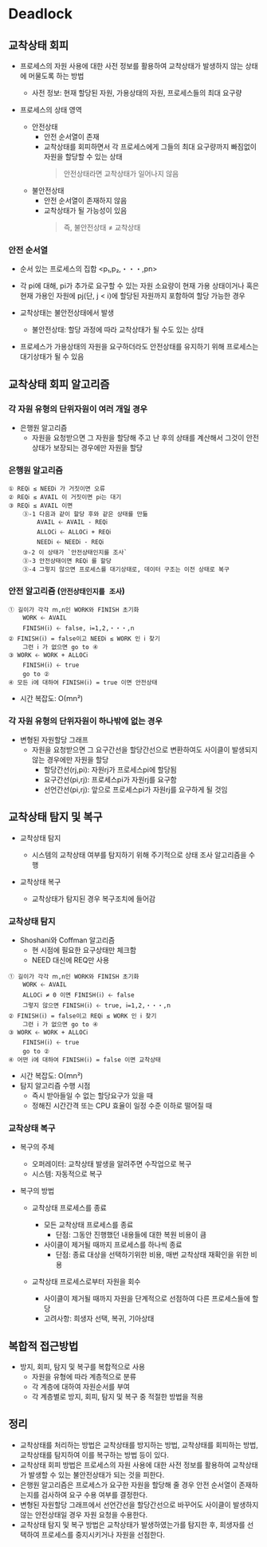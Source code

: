 # Deadlock
## 교착상태 회피
* 프로세스의 자원 사용에 대한 사전 정보를 활용하여 교착상태가 발생하지 않는 상태에 머물도록 하는 방법
    * 사전 정보: 현재 할당된 자원, 가용상태의 자원, 프로세스들의 최대 요구량

* 프로세스의 상태 영역
    * 안전상태
        * 안전 순서열이 존재
        * 교착상태를 회피하면서 각 프로세스에게 그들의 최대 요구량까지 빠짐없이 자원을 할당할 수 있는 상태
            > 안전상태라면 교착상태가 일어나지 않음
    * 불안전상태
        * 안전 순서열이 존재하지 않음
        * 교착상태가 될 가능성이 있음
            > 즉, 불안전상태 ≠ 교착상태

### 안전 순서열
* 순서 있는 프로세스의 집합 <p₁,p₂,・・・,p𝗇>
* 각 p𝗂에 대해, p𝗂가 추가로 요구할 수 있는 자원 소요량이 현재 가용 상태이거나 혹은 현재 가용인 자원에 p𝗃(단, 𝗃 < 𝗂)에 할당된 자원까지 포함하여 할당 가능한 경우

* 교착상태는 불안전상태에서 발생
    * 불안전상태: 할당 과정에 따라 교착상태가 될 수도 있는 상태

* 프로세스가 가용상태의 자원을 요구하더라도 안전상태를 유지하기 위해 프로세스는 대기상태가 될 수 있음

## 교착상태 회피 알고리즘
### 각 자원 유형의 단위자원이 여러 개일 경우
* 은행원 알고리즘
    * 자원을 요청받으면 그 자원을 할당해 주고 난 후의 상태를 계산해서 그것이 안전상태가 보장되는 경우에만 자원을 할당

### 은행원 알고리즘
```
① REQ𝗂 ≤ NEED𝗂 가 거짓이면 오류  
② REQ𝗂 ≤ AVAIL 이 거짓이면 p𝗂는 대기  
③ REQ𝗂 ≤ AVAIL 이면  
    ③-1 다음과 같이 할당 후와 같은 상태를 만듦  
        AVAIL 🡠 AVAIL - REQ𝗂  
        ALLOC𝗂 🡠 ALLOC𝗂 + REQ𝗂  
        NEED𝗂 🡠 NEED𝗂 - REQ𝗂  
    ③-2 이 상태가 `안전상태인지를 조사`  
    ③-3 안전상태이면 REQ𝗂 를 할당  
    ③-4 그렇지 않으면 프로세스를 대기상태로, 데이터 구조는 이전 상태로 복구  
```    

### 안전 알고리즘 (`안전상태인지를 조사`)
```
① 길이가 각각 𝗆,𝗇인 WORK와 FINISH 초기화
    WORK 🡠 AVAIL
    FINISH(𝗂) 🡠 false, 𝗂=1,2,・・・,𝗇
② FINISH(𝗂) = false이고 NEED𝗂 ≤ WORK 인 𝗂 찾기
    그런 𝗂 가 없으면 go to ④
③ WORK 🡠 WORK + ALLOC𝗂
    FINISH(𝗂) 🡠 true
    go to ②
④ 모든 𝗂에 대하여 FINISH(𝗂) = true 이면 안전상태
```
* 시간 복잡도: O(𝗆𝗇²)

### 각 자원 유형의 단위자원이 하나밖에 없는 경우
* 변형된 자원할당 그래프
    * 자원을 요청받으면 그 요구간선을 할당간선으로 변환하여도 사이클이 발생되지 않는 경우에만 자원을 할당
        * 할당간선(r𝗃,p𝗂): 자원r𝗃가 프로세스p𝗂에 할당됨
        * 요구간선(p𝗂,r𝗃): 프로세스p𝗂가 자원r𝗃를 요구함
        * 선언간선(p𝗂,r𝗃): 앞으로 프로세스p𝗂가 자원r𝗃를 요구하게 될 것임

## 교착상태 탐지 및 복구
* 교착상태 탐지
    * 시스템의 교착상태 여부를 탐지하기 위해 주기적으로 상태 조사 알고리즘을 수행

* 교착상태 복구
    * 교착상태가 탐지된 경우 복구조치에 들어감

### 교착상태 탐지
* Shoshani와 Coffman 알고리즘
    * 현 시점에 필요한 요구상태만 체크함
    * NEED 대신에 REQ만 사용

```
① 길이가 각각 𝗆,𝗇인 WORK와 FINISH 초기화
    WORK 🡠 AVAIL
    ALLOC𝗂 ≠ 0 이면 FINISH(𝗂) 🡠 false
    그렇지 않으면 FINISH(𝗂) 🡠 true, 𝗂=1,2,・・・,𝗇
② FINISH(𝗂) = false이고 REQ𝗂 ≤ WORK 인 𝗂 찾기
    그런 𝗂 가 없으면 go to ④
③ WORK 🡠 WORK + ALLOC𝗂
    FINISH(𝗂) 🡠 true
    go to ②
④ 어떤 𝗂에 대하여 FINISH(𝗂) = false 이면 교착상태
```
* 시간 복잡도: O(𝗆𝗇²)
* 탐지 알고리즘 수행 시점
    * 즉시 받아들일 수 없는 할당요구가 있을 때
    * 정해진 시간간격 또는 CPU 효율이 일정 수준 이하로 떨어질 때

### 교착상태 복구
* 복구의 주체
    * 오퍼레이터: 교착상태 발생을 알려주면 수작업으로 복구
    * 시스템: 자동적으로 복구

* 복구의 방법
    * 교착상태 프로세스를 종료
        * 모든 교착상태 프로세스를 종료
            * 단점: 그동안 진행했던 내용들에 대한 복원 비용이 큼
        * 사이클이 제거될 때까지 프로세스를 하나씩 종료
            * 단점: 종료 대상을 선택하기위한 비용, 매번 교착상태 재확인을 위한 비용

    * 교착상태 프로세스로부터 자원을 회수
        * 사이클이 제거될 때까지 자원을 단계적으로 선점하여 다른 프로세스들에 할당
        * 고려사항: 희생자 선택, 복귀, 기아상태

## 복합적 접근방법
* 방지, 회피, 탐지 및 복구를 복합적으로 사용
    * 자원을 유형에 따라 계층적으로 분류
    * 각 계층에 대하여 자원순서를 부여
    * 각 계층별로 방지, 회피, 탐지 및 복구 중 적절한 방법을 적용

## 정리
* 교착상태를 처리하는 방법은 교착상태를 방지하는 방법, 교착상태를 회피하는 방법, 교착상태를 탐지하여 이를 복구하는 방법 등이 있다.
* 교착상태 회피 방법은 프로세스의 자원 사용에 대한 사전 정보를 활용하여 교착상태가 발생할 수 있는 불안전상태가 되는 것을 피한다.
* 은행원 알고리즘은 프로세스가 요구한 자원을 할당해 줄 경우 안전 순서열이 존재하는지를 검사하여 요구 수용 여부를 결정한다.
* 변형된 자원할당 그래프에서 선언간선을 할당간선으로 바꾸어도 사이클이 발생하지 않는 안전상태일 경우 자원 요청을 수용한다.
* 교착상태 탐지 및 복구 방법은 교착상태가 발생하였는가를 탐지한 후, 희생자를 선택하여 프로세스를 중지시키거나 자원을 선점한다.
